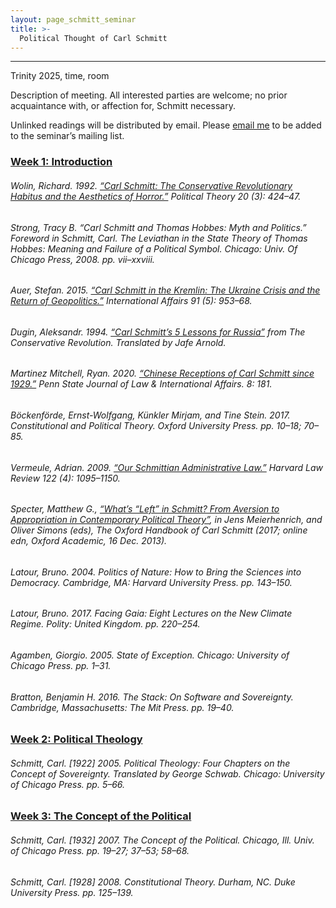 ```yaml
---
layout: page_schmitt_seminar
title: >- 
  Political Thought of Carl Schmitt 
---
```


<hr class="solid">

Trinity 2025, time, room 

Description of meeting. All interested parties are welcome; no prior acquaintance with, or affection for, Schmitt necessary.

Unlinked readings will be distributed by email. Please <a href="mailto:jeffrey.liu@politics.ox.ac.uk">email me</a> to be added to the seminar’s mailing list.


<h3>
  <u>Week 1: Introduction</u>
</h3>
<h6>
  Wolin, Richard. 1992. <a href="https://www.jstor.org/stable/192186" target="_blank">“Carl Schmitt: The Conservative Revolutionary Habitus and the Aesthetics of Horror.”</a> <em>Political Theory</em> 20 (3): 424–47.
</h6>
<h6>
  Strong, Tracy B. “Carl Schmitt and Thomas Hobbes: Myth and Politics.” Foreword in Schmitt, Carl. <em>The Leviathan in the State Theory of Thomas Hobbes: Meaning and Failure of a Political Symbol.</em> Chicago: Univ. Of Chicago Press, 2008. pp. vii–xxviii.
</h6>
<h6>
  Auer, Stefan. 2015. <a href="https://doi.org/10.1111/1468-2346.12392" target="_blank">“Carl Schmitt in the Kremlin: The Ukraine Crisis and the Return of Geopolitics.”</a> <em>International Affairs</em> 91 (5): 953–68.
</h6>
<h6>
  Dugin, Aleksandr. 1994. <a href="https://eurasianist-archive.com/2016/10/12/carl-schmitts-5-lessons-for-russia/" target="_blank">“Carl Schmitt’s 5 Lessons for Russia”</a> from <em>The Conservative Revolution.</em> Translated by Jafe Arnold.
</h6>
<h6>
  Martinez Mitchell, Ryan. 2020. <a href="https://elibrary.law.psu.edu/jlia/vol8/iss1/8" target="_blank">“Chinese Receptions of Carl Schmitt since 1929.”</a> <em>Penn State Journal of Law & International Affairs.</em> 8: 181.
</h6>
<h6>
  Böckenförde, Ernst-Wolfgang, Künkler Mirjam, and Tine Stein. 2017. <em>Constitutional and Political Theory.</em> Oxford University Press. pp. 10–18; 70–85.
</h6>
<h6>
  Vermeule, Adrian. 2009. <a href="https://harvardlawreview.org/print/vol-122/our-schmittian-administrative-law/" target="_blank">“Our Schmittian Administrative Law.”</a> <em>Harvard Law Review</em> 122 (4): 1095–1150.
</h6>
<h6>
  Specter, Matthew G., <a href="https://doi.org/10.1093/oxfordhb/9780199916931.013.011" target="_blank">“What’s “Left” in Schmitt? From Aversion to Appropriation in Contemporary Political Theory”</a>, in Jens Meierhenrich, and Oliver Simons (eds), <em>The Oxford Handbook of Carl Schmitt</em> (2017; online edn, Oxford Academic, 16 Dec. 2013).
</h6>
<h6>
  Latour, Bruno. 2004. <em>Politics of Nature: How to Bring the Sciences into Democracy.</em> Cambridge, MA: Harvard University Press. pp. 143–150.
</h6>
<h6>
  Latour, Bruno. 2017. <em>Facing Gaia: Eight Lectures on the New Climate Regime.</em> Polity: United Kingdom. pp. 220–254.
</h6>
<h6>
  Agamben, Giorgio. 2005. <em>State of Exception.</em> Chicago: University of Chicago Press. pp. 1–31.
</h6>
<h6>
  Bratton, Benjamin H. 2016. <em>The Stack: On Software and Sovereignty.</em> Cambridge, Massachusetts: The Mit Press. pp. 19–40.
</h6>

<h3>
  <u>Week 2: Political Theology</u>
</h3>
<h6>
  Schmitt, Carl. [1922] 2005. <em>Political Theology: Four Chapters on the Concept of Sovereignty.</em> Translated by George Schwab. Chicago: University of Chicago Press. pp. 5–66.
</h6>

<h3>
  <u>Week 3: The Concept of the Political</u>
</h3>
<h6>
  Schmitt, Carl. [1932] 2007. <em>The Concept of the Political.</em> Chicago, Ill. Univ. of Chicago Press. pp. 19–27; 37–53; 58–68.
</h6>
<h6>
  Schmitt, Carl. [1928] 2008. <em>Constitutional Theory.</em> Durham, NC. Duke University Press. pp. 125–139. 
</h6>
